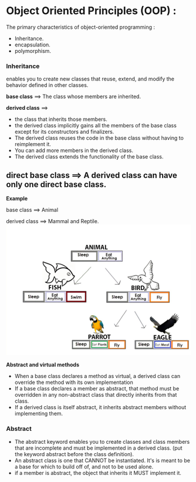 # Object Oriented Principles (OOP) :
 The primary characteristics of object-oriented programming :
 - Inheritance.
 - encapsulation.
 - polymorphism.
    
### Inheritance
enables you to create new classes that reuse, extend, and modify the behavior defined in other classes.

**base class** ==> The class whose members are inherited.

**derived class** ==> 
- the class that inherits those members.
- the derived class implicitly gains all the members of the base class except for its constructors and finalizers.
- The derived class reuses the code in the base class without having to reimplement it.
- You can add more members in the derived class.
- The derived class extends the functionality of the base class.

**direct base class** ==> A derived class can have only one direct base class.
---
  **Example**
  
  base class ==> Animal
  
  derived class ==> Mammal and Reptile.
  ![](./img/Animals.jpg)
  
  **Abstract and virtual methods**
  
  - When a base class declares a method as virtual, a derived class can override the method with its own implementation
  - If a base class declares a member as abstract, that method must be overridden in any non-abstract class that directly inherits from that class.
  - If a derived class is itself abstract, it inherits abstract members without implementing them. 
  ### Abstract
  - The abstract keyword enables you to create classes and class members that are incomplete and must be implemented in a derived class.
  (put the keyword abstract before the class definition).
  - An abstract class is one that CANNOT be instantiated. It's is meant to be a base for which to build off of, and not to be used alone.
  - if a member is abstract, the object that inherits it MUST implement it.
  
